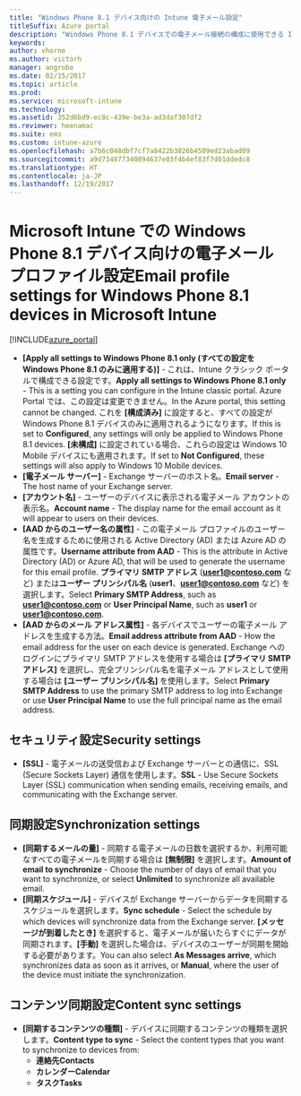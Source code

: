 ```yaml
---
title: "Windows Phone 8.1 デバイス向けの Intune 電子メール設定"
titleSuffix: Azure portal
description: "Windows Phone 8.1 デバイスでの電子メール接続の構成に使用できる Intune 設定について説明します。\""
keywords: 
author: vhorne
ms.author: victorh
manager: angrobe
ms.date: 02/15/2017
ms.topic: article
ms.prod: 
ms.service: microsoft-intune
ms.technology: 
ms.assetid: 352d6bd9-ec8c-439e-be3a-ad3daf307df2
ms.reviewer: heenamac
ms.suite: ems
ms.custom: intune-azure
ms.openlocfilehash: a7b6c048dbf7cf7a8422b3826b4509ed23abad09
ms.sourcegitcommit: a9d734877340894637e03f4b4ef83f7d01ddedc8
ms.translationtype: HT
ms.contentlocale: ja-JP
ms.lasthandoff: 12/19/2017
---
```

# <a name="email-profile-settings-for-windows-phone-81-devices-in-microsoft-intune"></a><span data-ttu-id="8ba09-103">Microsoft Intune での Windows Phone 8.1 デバイス向けの電子メール プロファイル設定</span><span class="sxs-lookup"><span data-stu-id="8ba09-103">Email profile settings for Windows Phone 8.1 devices in Microsoft Intune</span></span>

[!INCLUDE[azure_portal](./includes/azure_portal.md)]


- <span data-ttu-id="8ba09-104">**[Apply all settings to Windows Phone 8.1 only (すべての設定を Windows Phone 8.1 のみに適用する)]** - これは、Intune クラシック ポータルで構成できる設定です。</span><span class="sxs-lookup"><span data-stu-id="8ba09-104">**Apply all settings to Windows Phone 8.1 only** - This is a setting you can configure in the Intune classic portal.</span></span> <span data-ttu-id="8ba09-105">Azure Portal では、この設定は変更できません。</span><span class="sxs-lookup"><span data-stu-id="8ba09-105">In the Azure portal, this setting cannot be changed.</span></span> <span data-ttu-id="8ba09-106">これを **[構成済み]** に設定すると、すべての設定が Windows Phone 8.1 デバイスのみに適用されるようになります。</span><span class="sxs-lookup"><span data-stu-id="8ba09-106">If this is set to **Configured**, any settings will only be applied to Windows Phone 8.1 devices.</span></span> <span data-ttu-id="8ba09-107">**[未構成]** に設定されている場合、これらの設定は Windows 10 Mobile デバイスにも適用されます。</span><span class="sxs-lookup"><span data-stu-id="8ba09-107">If set to **Not Configured**, these settings will also apply to Windows 10 Mobile devices.</span></span>
- <span data-ttu-id="8ba09-108">**[電子メール サーバー]** - Exchange サーバーのホスト名。</span><span class="sxs-lookup"><span data-stu-id="8ba09-108">**Email server** - The host name of your Exchange server.</span></span>
- <span data-ttu-id="8ba09-109">**[アカウント名]** - ユーザーのデバイスに表示される電子メール アカウントの表示名。</span><span class="sxs-lookup"><span data-stu-id="8ba09-109">**Account name** - The display name for the email account as it will appear to users on their devices.</span></span>
- <span data-ttu-id="8ba09-110">**[AAD からのユーザー名の属性]** - この電子メール プロファイルのユーザー名を生成するために使用される Active Directory (AD) または Azure AD の属性です。</span><span class="sxs-lookup"><span data-stu-id="8ba09-110">**Username attribute from AAD** - This is the attribute in Active Directory (AD) or Azure AD, that will be used to generate the username for this email profile.</span></span> <span data-ttu-id="8ba09-111">**プライマリ SMTP アドレス** (**user1@contoso.com** など) または**ユーザー プリンシパル名** (**user1**、**user1@contoso.com** など) を選択します。</span><span class="sxs-lookup"><span data-stu-id="8ba09-111">Select **Primary SMTP Address**, such as **user1@contoso.com** or **User Principal Name**, such as **user1** or **user1@contoso.com**.</span></span>
- <span data-ttu-id="8ba09-112">**[AAD からのメール アドレス属性]** - 各デバイスでユーザーの電子メール アドレスを生成する方法。</span><span class="sxs-lookup"><span data-stu-id="8ba09-112">**Email address attribute from AAD** - How the email address for the user on each device is generated.</span></span> <span data-ttu-id="8ba09-113">Exchange へのログインにプライマリ SMTP アドレスを使用する場合は **[プライマリ SMTP アドレス]** を選択し、完全プリンシパル名を電子メール アドレスとして使用する場合は **[ユーザー プリンシパル名]** を使用します。</span><span class="sxs-lookup"><span data-stu-id="8ba09-113">Select **Primary SMTP Address** to use the primary SMTP address to log into Exchange or use **User Principal Name** to use the full principal name as the email address.</span></span>


## <a name="security-settings"></a><span data-ttu-id="8ba09-114">セキュリティ設定</span><span class="sxs-lookup"><span data-stu-id="8ba09-114">Security settings</span></span>

- <span data-ttu-id="8ba09-115">**[SSL]** - 電子メールの送受信および Exchange サーバーとの通信に、SSL (Secure Sockets Layer) 通信を使用します。</span><span class="sxs-lookup"><span data-stu-id="8ba09-115">**SSL** - Use Secure Sockets Layer (SSL) communication when sending emails, receiving emails, and communicating with the Exchange server.</span></span>



## <a name="synchronization-settings"></a><span data-ttu-id="8ba09-116">同期設定</span><span class="sxs-lookup"><span data-stu-id="8ba09-116">Synchronization settings</span></span>

- <span data-ttu-id="8ba09-117">**[同期するメールの量]** - 同期する電子メールの日数を選択するか、利用可能なすべての電子メールを同期する場合は **[無制限]** を選択します。</span><span class="sxs-lookup"><span data-stu-id="8ba09-117">**Amount of email to synchronize** - Choose the number of days of email that you want to synchronize, or select **Unlimited** to synchronize all available email.</span></span>
- <span data-ttu-id="8ba09-118">**[同期スケジュール]** - デバイスが Exchange サーバーからデータを同期するスケジュールを選択します。</span><span class="sxs-lookup"><span data-stu-id="8ba09-118">**Sync schedule** - Select the schedule by which devices will synchronize data from the Exchange server.</span></span> <span data-ttu-id="8ba09-119">**[メッセージが到着したとき]** を選択すると、電子メールが届いたらすぐにデータが同期されます。**[手動]** を選択した場合は、デバイスのユーザーが同期を開始する必要があります。</span><span class="sxs-lookup"><span data-stu-id="8ba09-119">You can also select **As Messages arrive**, which synchronizes data as soon as it arrives, or **Manual**, where the user of the device must initiate the synchronization.</span></span>

## <a name="content-sync-settings"></a><span data-ttu-id="8ba09-120">コンテンツ同期設定</span><span class="sxs-lookup"><span data-stu-id="8ba09-120">Content sync settings</span></span>

- <span data-ttu-id="8ba09-121">**[同期するコンテンツの種類]** - デバイスに同期するコンテンツの種類を選択します。</span><span class="sxs-lookup"><span data-stu-id="8ba09-121">**Content type to sync** - Select the content types that you want to synchronize to devices from:</span></span>
    - <span data-ttu-id="8ba09-122">**連絡先**</span><span class="sxs-lookup"><span data-stu-id="8ba09-122">**Contacts**</span></span>
    - <span data-ttu-id="8ba09-123">**カレンダー**</span><span class="sxs-lookup"><span data-stu-id="8ba09-123">**Calendar**</span></span>
    - <span data-ttu-id="8ba09-124">**タスク**</span><span class="sxs-lookup"><span data-stu-id="8ba09-124">**Tasks**</span></span>
